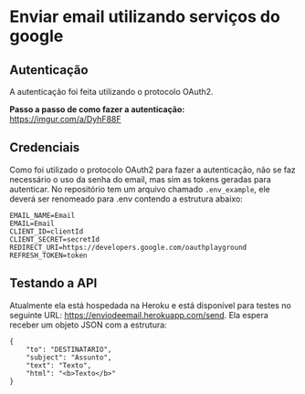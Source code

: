 # Enviar email utilizando serviços do google

## Autenticação

A autenticação foi feita utilizando o protocolo OAuth2.

**Passo a passo de como fazer a autenticação:** https://imgur.com/a/DyhF88F

## Credenciais

Como foi utilizado o protocolo OAuth2 para fazer a autenticação, não se faz necessário o uso da senha do email, mas sim as tokens geradas para autenticar.
No repositório tem um arquivo chamado `.env_example`, ele deverá ser renomeado para .env contendo a estrutura abaixo:

```
EMAIL_NAME=Email
EMAIL=Email
CLIENT_ID=clientId
CLIENT_SECRET=secretId
REDIRECT_URI=https://developers.google.com/oauthplayground
REFRESH_TOKEN=token
```

## Testando a API

Atualmente ela está hospedada na Heroku e está disponível para testes no seguinte URL: https://enviodeemail.herokuapp.com/send.
Ela espera receber um objeto JSON com a estrutura:

```
{
    "to": "DESTINATARIO", 
    "subject": "Assunto",
    "text": "Texto",
    "html": "<b>Texto</b>"
}
```
